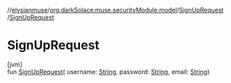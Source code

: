 //[elysianmuse](../../../index.md)/[org.darkSolace.muse.securityModule.model](../index.md)/[SignUpRequest](index.md)
/[SignUpRequest](-sign-up-request.md)

# SignUpRequest

[jvm]\
fun [SignUpRequest](-sign-up-request.md)(
username: [String](https://kotlinlang.org/api/latest/jvm/stdlib/kotlin/-string/index.html),
password: [String](https://kotlinlang.org/api/latest/jvm/stdlib/kotlin/-string/index.html),
email: [String](https://kotlinlang.org/api/latest/jvm/stdlib/kotlin/-string/index.html))
